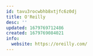 ```yaml
---
id: tavu3rocwbhb8xtjfc6z0dj
title: O'Reilly
desc: ''
updated: 1679769712486
created: 1679769084021
info:
  website: https://oreilly.com/
---
```

